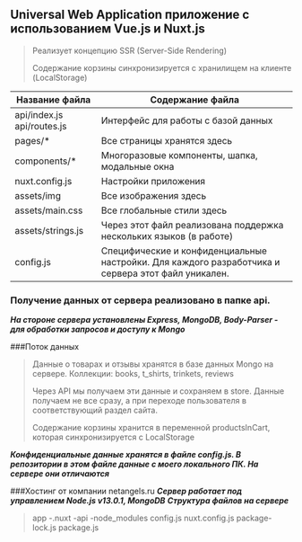 Universal Web Application приложение с использованием Vue.js и Nuxt.js
----------------------------------------------------------------------
>Реализует концепцию SSR (Server-Side Rendering)
>
>Содержание корзины синхронизируется с хранилищем на клиенте (LocalStorage)

Название файла                    | Содержание файла
----------------------------------|------------------------------------------------------------
api/index.js api/routes.js        | Интерфейс для работы с базой данных
pages/*                           | Все страницы хранятся здесь
components/*                      | Многоразовые компоненты, шапка, модальные окна
nuxt.config.js                    | Настройки приложения
assets/img                        | Все изображения здесь
assets/main.css                   | Все глобальные стили здесь
assets/strings.js                 | Через этот файл реализована поддержка нескольких языков (в работе)
config.js                         | Специфические и конфиденциальные настройки. Для каждого разработчика и сервера этот файл уникален.


### Получение данных от сервера реализовано в папке api. 
***На стороне сервера установлены Express, MongoDB, Body-Parser - для обработки запросов и доступу к Mongo*** 

###Поток данных
>Данные о товарах и отзывы хранятся в базе данных Mongo на сервере.
>Коллекции: books, t_shirts, trinkets, reviews
> 
>Через API мы получаем эти данные и сохраняем в store. Данные получаем не все сразу, а при переходе пользователя в соответствующий раздел сайта.
>
>Содержание корзины хранится в переменной productsInCart, которая синхронизируется с LocalStorage

***Конфиденциальные данные хранятся в файле config.js. В репозитории в этом файле данные с моего локального ПК. На сервере они отличаются***

###Хостинг от компании netangels.ru
***Сервер работает под управлением Node.js v13.0.1, MongoDB***
***Структура файлов на сервере***
>
>app
>   -.nuxt
>   -api
>   -node_modules
>   config.js
>   nuxt.config.js
>   package-lock.js
>   package.js

